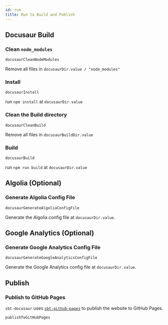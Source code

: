 ```yaml
---
id: run
title: Run to Build and Publish
---
```


## Docusaur Build

### Clean `node_modules`

```
docusaurCleanNodeModules
```

Remove all files in `docusaurDir.value / "node_modules"`


### Install

```
docusaurInstall
```

run `npm install` at `docusaurDir.value`


### Clean the Build directory

```
docusaurCleanBuild
```

Remove all files in `docusaurBuildDir.value`


### Build
```
docusaurBuild
```
run `npm run build` at `docusaurDir.value`


## Algolia (Optional)

### Generate Algolia Config File

```
docusaurGenerateAlgoliaConfigFile
```
Generate the Algolia config file at `docusaurDir.value`.

## Google Analytics  (Optional)

### Generate Google Analytics Config File
```
docusaurGenerateGoogleAnalyticsConfigFile
```
Generate the Google Analytics config file at `docusaurDir.value`.

## Publish

### Publish to GitHub Pages
`sbt-docusaur` uses <a href="https://sbt-github-pages.kevinly.dev" target="_blank"><code>sbt-github-pages</code></a> 
to publish the website to GitHub Pages.
```
publishToGitHubPages
```
